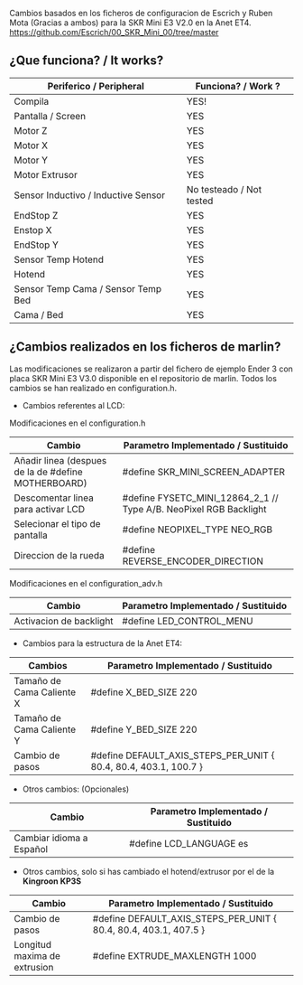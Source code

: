 Cambios basados en los ficheros de configuracion de Escrich y Ruben Mota (Gracias a ambos) para la SKR Mini E3 V2.0 en la Anet ET4. https://github.com/Escrich/00_SKR_Mini_00/tree/master

## ¿Que funciona? / It works?

| Periferico / Peripheral | Funciona? / Work ? | 
|---------------------------|-------------|
| Compila | YES! |
| Pantalla / Screen | YES |
| Motor Z | YES |
| Motor X  |	YES |
| Motor Y |	YES |
| Motor Extrusor | YES |
| Sensor Inductivo  / Inductive Sensor| No testeado / Not tested |
| EndStop Z |	YES |
| Enstop X |	YES |
| EndStop Y|	YES |
| Sensor Temp Hotend	| YES |
| Hotend |	YES |
| Sensor Temp Cama / Sensor Temp Bed	| YES |
| Cama / Bed	| YES |


## ¿Cambios realizados en los ficheros de marlin?
Las modificaciones se realizaron a partir del fichero de ejemplo Ender 3 con placa SKR Mini E3 V3.0 disponible en el repositorio de marlin. Todos los cambios se han realizado en configuration.h.

- Cambios referentes al LCD:
  
Modificaciones en el configuration.h

| Cambio | Parametro Implementado / Sustituido| 
|---------------------------|-------------|
|Añadir linea (despues de la de  #define MOTHERBOARD)| #define SKR_MINI_SCREEN_ADAPTER |
|Descomentar linea para activar LCD| #define FYSETC_MINI_12864_2_1    // Type A/B. NeoPixel RGB Backlight |
|Selecionar el tipo de pantalla | #define NEOPIXEL_TYPE NEO_RGB |
|Direccion de la rueda | #define REVERSE_ENCODER_DIRECTION |

Modificaciones en el configuration_adv.h

| Cambio | Parametro Implementado / Sustituido| 
|---------------------------|-------------|
| Activacion de backlight|  #define LED_CONTROL_MENU |

- Cambios para la estructura de la Anet ET4:

| Cambios | Parametro Implementado / Sustituido| 
|---------------------------|-------------|
| Tamaño de Cama Caliente X| #define X_BED_SIZE 220 |
| Tamaño de Cama Caliente Y| #define Y_BED_SIZE 220 |
| Cambio de pasos  | #define DEFAULT_AXIS_STEPS_PER_UNIT   { 80.4, 80.4, 403.1, 100.7 } |


- Otros cambios: (Opcionales)

| Cambio | Parametro Implementado / Sustituido| 
|---------------------------|-------------|
| Cambiar idioma a Español | #define LCD_LANGUAGE es |

- Otros cambios, solo si has cambiado el hotend/extrusor por el de la **Kingroon KP3S**

| Cambio | Parametro Implementado / Sustituido| 
|---------------------------|-------------|
| Cambio de pasos  | #define DEFAULT_AXIS_STEPS_PER_UNIT   { 80.4, 80.4, 403.1, 407.5 } |
| Longitud maxima de extrusion  | #define EXTRUDE_MAXLENGTH 1000 |

